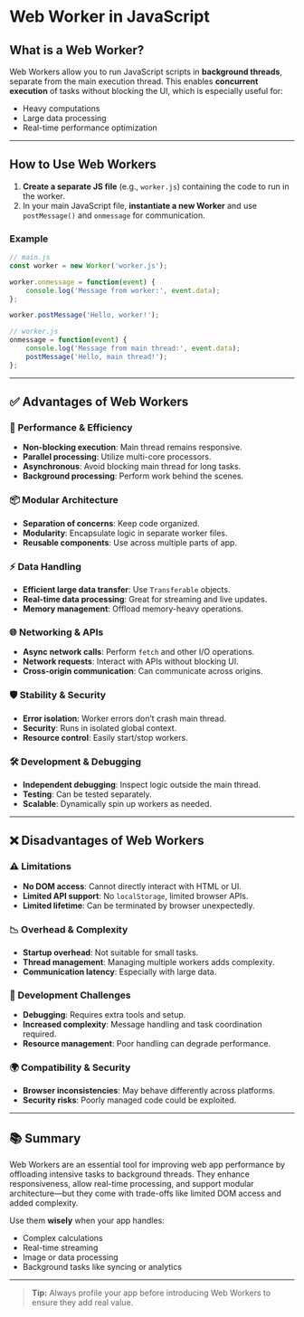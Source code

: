 # Web Worker in JavaScript

## What is a Web Worker?

Web Workers allow you to run JavaScript scripts in **background threads**, separate from the main execution thread. This enables **concurrent execution** of tasks without blocking the UI, which is especially useful for:

- Heavy computations  
- Large data processing  
- Real-time performance optimization

---

## How to Use Web Workers

1. **Create a separate JS file** (e.g., `worker.js`) containing the code to run in the worker.
2. In your main JavaScript file, **instantiate a new Worker** and use `postMessage()` and `onmessage` for communication.

### Example

```javascript
// main.js
const worker = new Worker('worker.js');

worker.onmessage = function(event) {
    console.log('Message from worker:', event.data);
};

worker.postMessage('Hello, worker!');
```

```javascript
// worker.js
onmessage = function(event) {
    console.log('Message from main thread:', event.data);
    postMessage('Hello, main thread!');
};
```

---

## ✅ Advantages of Web Workers

### 🧠 Performance & Efficiency
- **Non-blocking execution**: Main thread remains responsive.
- **Parallel processing**: Utilize multi-core processors.
- **Asynchronous**: Avoid blocking main thread for long tasks.
- **Background processing**: Perform work behind the scenes.

### 📦 Modular Architecture
- **Separation of concerns**: Keep code organized.
- **Modularity**: Encapsulate logic in separate worker files.
- **Reusable components**: Use across multiple parts of app.

### ⚡ Data Handling
- **Efficient large data transfer**: Use `Transferable` objects.
- **Real-time data processing**: Great for streaming and live updates.
- **Memory management**: Offload memory-heavy operations.

### 🌐 Networking & APIs
- **Async network calls**: Perform `fetch` and other I/O operations.
- **Network requests**: Interact with APIs without blocking UI.
- **Cross-origin communication**: Can communicate across origins.

### 🛡️ Stability & Security
- **Error isolation**: Worker errors don’t crash main thread.
- **Security**: Runs in isolated global context.
- **Resource control**: Easily start/stop workers.

### 🛠️ Development & Debugging
- **Independent debugging**: Inspect logic outside the main thread.
- **Testing**: Can be tested separately.
- **Scalable**: Dynamically spin up workers as needed.

---

## ❌ Disadvantages of Web Workers

### ⚠️ Limitations
- **No DOM access**: Cannot directly interact with HTML or UI.
- **Limited API support**: No `localStorage`, limited browser APIs.
- **Limited lifetime**: Can be terminated by browser unexpectedly.

### 📉 Overhead & Complexity
- **Startup overhead**: Not suitable for small tasks.
- **Thread management**: Managing multiple workers adds complexity.
- **Communication latency**: Especially with large data.

### 🧩 Development Challenges
- **Debugging**: Requires extra tools and setup.
- **Increased complexity**: Message handling and task coordination required.
- **Resource management**: Poor handling can degrade performance.

### 🌍 Compatibility & Security
- **Browser inconsistencies**: May behave differently across platforms.
- **Security risks**: Poorly managed code could be exploited.

---

## 📚 Summary

Web Workers are an essential tool for improving web app performance by offloading intensive tasks to background threads. They enhance responsiveness, allow real-time processing, and support modular architecture—but they come with trade-offs like limited DOM access and added complexity.

Use them **wisely** when your app handles:
- Complex calculations
- Real-time streaming
- Image or data processing
- Background tasks like syncing or analytics

---

> **Tip:** Always profile your app before introducing Web Workers to ensure they add real value.